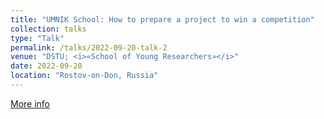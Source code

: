 ```yaml
---
title: "UMNIK School: How to prepare a project to win a competition"
collection: talks
type: "Talk"
permalink: /talks/2022-09-20-talk-2
venue: "DSTU; <i>«School of Young Researchers»</i>"
date: 2022-09-20
location: "Rostov-on-Don, Russia"
---
```


<a href="https://vk.com/wall-177388665_290"><i class="fas fa-fw fa-link zoom" aria-hidden="true"></i>More info</a>
